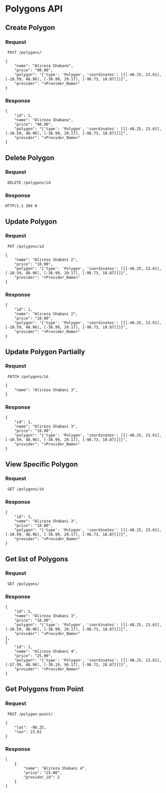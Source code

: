 # Polygons API
## Create Polygon
### Request
``` POST /polygons/```
```
{
    "name": "Alireza Shabano",
    "price": "90.00",
    "polygon": "{'type': 'Polygon', 'coordinates': [[[-48.25, 23.61], [-10.59, 48.96], [-36.99, 29.17], [-98.73, 18.87]]]}",
    "provider": "<Provider_Name>"
}
```

### Response
```
{
    "id": 1,
    "name": "Alireza Shabano",
    "price": "90.00",
    "polygon": "{'type': 'Polygon', 'coordinates': [[[-48.25, 23.61], [-10.59, 48.96], [-36.99, 29.17], [-98.73, 18.87]]]}",
    "provider": "<Provider_Name>"
}
```

## Delete Polygon
### Request
``` DELETE /polygons/id```
### Response
```
HTTP/1.1 204 0
```

## Update Polygon
### Request
``` PUT /polygons/id```
```
{
    "name": "Alireza Shabani 2",
    "price": "10.00",
    "polygon": "{'type': 'Polygon', 'coordinates': [[[-48.25, 23.61], [-10.59, 48.96], [-36.99, 29.17], [-98.73, 18.87]]]}",
    "provider": "<Provider_Name>"
}
```

### Response
```
{
    "id": 1,
    "name": "Alireza Shabani 2",
    "price": "10.00",
    "polygon": "{'type': 'Polygon', 'coordinates': [[[-48.25, 23.61], [-10.59, 48.96], [-36.99, 29.17], [-98.73, 18.87]]]}",
    "provider": "<Provider_Name>"
}
```

## Update Polygon Partially
### Request
``` PATCH /polygons/id```
```
{
    "name": "Alireza Shabani 3",
}
```

### Response
```
{
    "id": 1,
    "name": "Alireza Shabani 3",
    "price": "10.00",
    "polygon": "{'type': 'Polygon', 'coordinates': [[[-48.25, 23.61], [-10.59, 48.96], [-36.99, 29.17], [-98.73, 18.87]]]}",
    "provider": "<Provider_Name>"
}
```
## View Specific Polygon
### Request
``` GET /polygons/id```

### Response
```
{
    "id": 1,
    "name": "Alireza Shabani 3",
    "price": "10.00",
    "polygon": "{'type': 'Polygon', 'coordinates': [[[-48.25, 23.61], [-10.59, 48.96], [-36.99, 29.17], [-98.73, 18.87]]]}",
    "provider": "<Provider_Name>"
}
```

## Get list of Polygons
### Request
``` GET /polygons/```

### Response
```
{
    "id": 1,
    "name": "Alireza Shabani 3",
    "price": "10.00",
    "polygon": "{'type': 'Polygon', 'coordinates': [[[-48.25, 23.61], [-10.59, 48.96], [-36.99, 29.17], [-98.73, 18.87]]]}",
    "provider": "<Provider_Name>"
},
{
    "id": 1,
    "name": "Alireza Shabani 4",
    "price": "25.00",
    "polygon": "{'type': 'Polygon', 'coordinates': [[[-98.25, 23.61], [-57.99, 48.96], [-30.19, 94.17], [-98.73, 28.87]]]}",
    "provider": "<Provider_Name>"
}
```
## Get Polygons from Point
### Request
``` POST /polygon-point/```
```
{
    "lat": -98.25,
    "lon": 23.61
}
```

### Response
```
[
    {
        "name": "Alireza Shabani 4",
        "price": "25.00",
        "provider_id": 2
    }
]
```